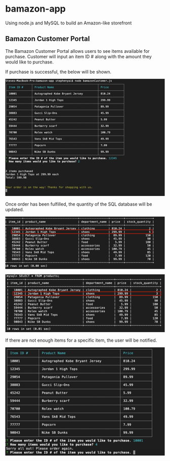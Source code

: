 # bamazon-app
Using node.js and MySQL to build an Amazon-like storefront 

## Bamazon Customer Portal

The Bamazon Customer Portal allows users to see items available for purchase. Customer will input an item ID # along with the amount they would like to purchase. 

If purchase is successful, the below will be shown. 

![Successful order](/images/successful-order.png)

Once order has been fulfilled, the quantity of the SQL database will be updated.

![Quantity before](/images/quantity-before.png)

![Quantity after](/images/quantity-after.png)

If there are not enough items for a specific item, the user will be notified. 

![Out of Stock](/images/insufficient-quantity.png)
